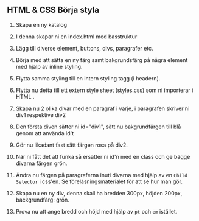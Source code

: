 ## HTML & CSS Börja styla

1. Skapa en ny katalog

1. I denna skapar ni en index.html med basstruktur

1. Lägg till diverse element, buttons, divs, paragrafer etc.

1. Börja med att sätta en ny färg samt bakgrundsfärg på några element med hjälp av inline styling.

1. Flytta samma styling till en intern styling tagg (i headern).

1. Flytta nu detta till ett extern style sheet (styles.css) som ni importerar i HTML <HEAD>.

1. Skapa nu 2 olika divar med en paragraf i varje, i paragrafen skriver ni div1 respektive div2

1. Den första diven sätter ni id="div1", sätt nu bakgrundfärgen till blå genom att använda id't

1. Gör nu likadant fast sätt färgen rosa på div2.

1. När ni fått det att funka så ersätter ni id'n med en class och ge bägge divarna färgen grön.

1. Ändra nu färgen på paragraferna inuti divarna med hjälp av en ```Child Selector``` i css'en. Se föreläsningsmaterialet för att se hur man gör.

1. Skapa nu en ny div, denna skall ha bredden 300px, höjden 200px, backgrundfärg: grön.

1. Prova nu att ange bredd och höjd med hjälp av ```pt``` och ```em``` istället.



